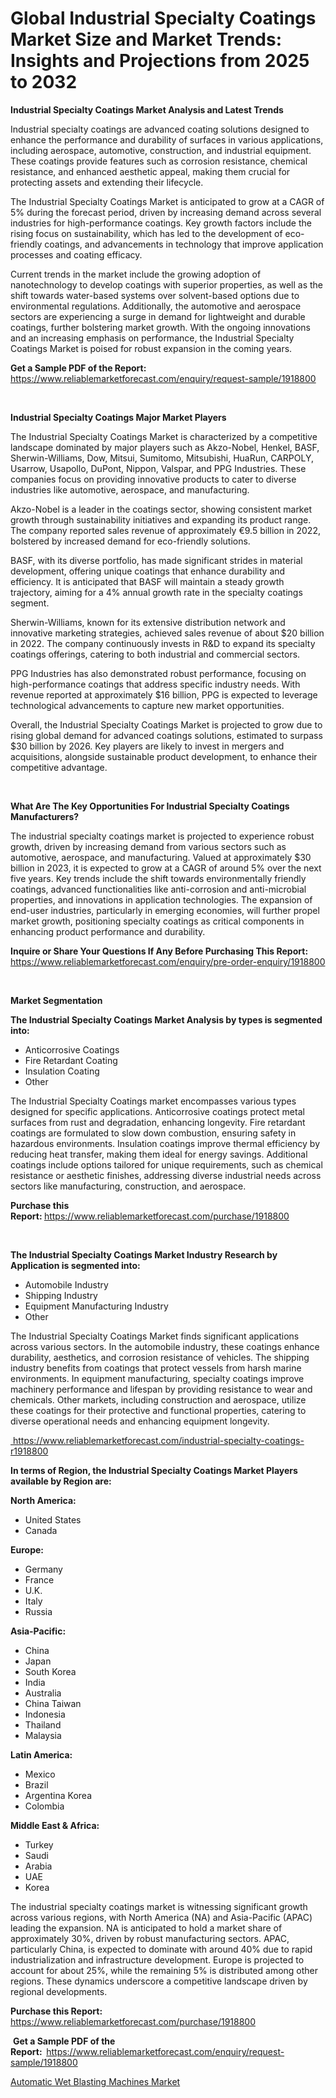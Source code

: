 <p><h1>Global Industrial Specialty Coatings Market Size and Market Trends: Insights and Projections from 2025 to 2032</h1></p><p><strong>Industrial Specialty Coatings Market Analysis and Latest Trends</strong></p>
<p><p>Industrial specialty coatings are advanced coating solutions designed to enhance the performance and durability of surfaces in various applications, including aerospace, automotive, construction, and industrial equipment. These coatings provide features such as corrosion resistance, chemical resistance, and enhanced aesthetic appeal, making them crucial for protecting assets and extending their lifecycle.</p><p>The Industrial Specialty Coatings Market is anticipated to grow at a CAGR of 5% during the forecast period, driven by increasing demand across several industries for high-performance coatings. Key growth factors include the rising focus on sustainability, which has led to the development of eco-friendly coatings, and advancements in technology that improve application processes and coating efficacy.</p><p>Current trends in the market include the growing adoption of nanotechnology to develop coatings with superior properties, as well as the shift towards water-based systems over solvent-based options due to environmental regulations. Additionally, the automotive and aerospace sectors are experiencing a surge in demand for lightweight and durable coatings, further bolstering market growth. With the ongoing innovations and an increasing emphasis on performance, the Industrial Specialty Coatings Market is poised for robust expansion in the coming years.</p></p>
<p><strong>Get a Sample PDF of the Report:&nbsp;</strong> <a href="https://www.reliablemarketforecast.com/enquiry/request-sample/1918800?utm_campaign=2315&utm_medium=2&utm_source=Github&utm_content=ia&utm_term=28032025&utm_id=industrial-specialty-coatings">https://www.reliablemarketforecast.com/enquiry/request-sample/1918800</a></p>
<p>&nbsp;</p>
<p><strong>Industrial Specialty Coatings Major Market Players</strong></p>
<p><p>The Industrial Specialty Coatings Market is characterized by a competitive landscape dominated by major players such as Akzo-Nobel, Henkel, BASF, Sherwin-Williams, Dow, Mitsui, Sumitomo, Mitsubishi, HuaRun, CARPOLY, Usarrow, Usapollo, DuPont, Nippon, Valspar, and PPG Industries. These companies focus on providing innovative products to cater to diverse industries like automotive, aerospace, and manufacturing.</p><p>Akzo-Nobel is a leader in the coatings sector, showing consistent market growth through sustainability initiatives and expanding its product range. The company reported sales revenue of approximately €9.5 billion in 2022, bolstered by increased demand for eco-friendly solutions.</p><p>BASF, with its diverse portfolio, has made significant strides in material development, offering unique coatings that enhance durability and efficiency. It is anticipated that BASF will maintain a steady growth trajectory, aiming for a 4% annual growth rate in the specialty coatings segment.</p><p>Sherwin-Williams, known for its extensive distribution network and innovative marketing strategies, achieved sales revenue of about $20 billion in 2022. The company continuously invests in R&D to expand its specialty coatings offerings, catering to both industrial and commercial sectors.</p><p>PPG Industries has also demonstrated robust performance, focusing on high-performance coatings that address specific industry needs. With revenue reported at approximately $16 billion, PPG is expected to leverage technological advancements to capture new market opportunities.</p><p>Overall, the Industrial Specialty Coatings Market is projected to grow due to rising global demand for advanced coatings solutions, estimated to surpass $30 billion by 2026. Key players are likely to invest in mergers and acquisitions, alongside sustainable product development, to enhance their competitive advantage.</p></p>
<p>&nbsp;</p>
<p><strong>What Are The Key Opportunities For Industrial Specialty Coatings Manufacturers?</strong></p>
<p><p>The industrial specialty coatings market is projected to experience robust growth, driven by increasing demand from various sectors such as automotive, aerospace, and manufacturing. Valued at approximately $30 billion in 2023, it is expected to grow at a CAGR of around 5% over the next five years. Key trends include the shift towards environmentally friendly coatings, advanced functionalities like anti-corrosion and anti-microbial properties, and innovations in application technologies. The expansion of end-user industries, particularly in emerging economies, will further propel market growth, positioning specialty coatings as critical components in enhancing product performance and durability.</p></p>
<p><strong>Inquire or Share Your Questions If Any Before Purchasing This Report:</strong> <a href="https://www.reliablemarketforecast.com/enquiry/pre-order-enquiry/1918800?utm_campaign=2315&utm_medium=2&utm_source=Github&utm_content=ia&utm_term=28032025&utm_id=industrial-specialty-coatings">https://www.reliablemarketforecast.com/enquiry/pre-order-enquiry/1918800</a></p>
<p>&nbsp;</p>
<p><strong>Market Segmentation</strong></p>
<p><strong>The Industrial Specialty Coatings Market Analysis by types is segmented into:</strong></p>
<p><ul><li>Anticorrosive Coatings</li><li>Fire Retardant Coating</li><li>Insulation Coating</li><li>Other</li></ul></p>
<p><p>The Industrial Specialty Coatings market encompasses various types designed for specific applications. Anticorrosive coatings protect metal surfaces from rust and degradation, enhancing longevity. Fire retardant coatings are formulated to slow down combustion, ensuring safety in hazardous environments. Insulation coatings improve thermal efficiency by reducing heat transfer, making them ideal for energy savings. Additional coatings include options tailored for unique requirements, such as chemical resistance or aesthetic finishes, addressing diverse industrial needs across sectors like manufacturing, construction, and aerospace.</p></p>
<p><strong>Purchase this Report:&nbsp;</strong><a href="https://www.reliablemarketforecast.com/purchase/1918800?utm_campaign=2315&utm_medium=2&utm_source=Github&utm_content=ia&utm_term=28032025&utm_id=industrial-specialty-coatings">https://www.reliablemarketforecast.com/purchase/1918800</a></p>
<p>&nbsp;</p>
<p><strong>The Industrial Specialty Coatings Market Industry Research by Application is segmented into:</strong></p>
<p><ul><li>Automobile Industry</li><li>Shipping Industry</li><li>Equipment Manufacturing Industry</li><li>Other</li></ul></p>
<p><p>The Industrial Specialty Coatings Market finds significant applications across various sectors. In the automobile industry, these coatings enhance durability, aesthetics, and corrosion resistance of vehicles. The shipping industry benefits from coatings that protect vessels from harsh marine environments. In equipment manufacturing, specialty coatings improve machinery performance and lifespan by providing resistance to wear and chemicals. Other markets, including construction and aerospace, utilize these coatings for their protective and functional properties, catering to diverse operational needs and enhancing equipment longevity.</p></p>
<p><a href="https://www.reliablemarketforecast.com/industrial-specialty-coatings-r1918800?utm_campaign=2315&utm_medium=2&utm_source=Github&utm_content=ia&utm_term=28032025&utm_id=industrial-specialty-coatings">&nbsp;https://www.reliablemarketforecast.com/industrial-specialty-coatings-r1918800</a></p>
<p><strong>In terms of Region, the Industrial Specialty Coatings Market Players available by Region are:</strong></p>
<p>
    <p> <strong> North America: </strong>
        <ul>
            <li>United States</li>
            <li>Canada</li>
        </ul>
        </p> 
    <p> <strong> Europe: </strong>
        <ul>
            <li>Germany</li>
            <li>France</li>
            <li>U.K.</li>
            <li>Italy</li>
            <li>Russia</li>
        </ul>
        </p> 
    <p> <strong> Asia-Pacific: </strong>
        <ul>
            <li>China</li>
            <li>Japan</li>
            <li>South Korea</li>
            <li>India</li>
            <li>Australia</li>
            <li>China Taiwan</li>
            <li>Indonesia</li>
            <li>Thailand</li>
            <li>Malaysia</li>
        </ul>
        </p> 
    <p> <strong> Latin America: </strong>
        <ul>
            <li>Mexico</li>
            <li>Brazil</li>
            <li>Argentina Korea</li>
            <li>Colombia</li>
        </ul>
        </p> 
    <p> <strong> Middle East & Africa: </strong>
        <ul>
            <li>Turkey</li>
            <li>Saudi</li>
            <li>Arabia</li>
            <li>UAE</li>
            <li>Korea</li>
        </ul>
    </p>
    </p>
<p><p>The industrial specialty coatings market is witnessing significant growth across various regions, with North America (NA) and Asia-Pacific (APAC) leading the expansion. NA is anticipated to hold a market share of approximately 30%, driven by robust manufacturing sectors. APAC, particularly China, is expected to dominate with around 40% due to rapid industrialization and infrastructure development. Europe is projected to account for about 25%, while the remaining 5% is distributed among other regions. These dynamics underscore a competitive landscape driven by regional developments.</p></p>
<p><strong>Purchase this Report: </strong><a href="https://www.reliablemarketforecast.com/purchase/1918800?utm_campaign=2315&utm_medium=2&utm_source=Github&utm_content=ia&utm_term=28032025&utm_id=industrial-specialty-coatings">https://www.reliablemarketforecast.com/purchase/1918800</a></p>
<p>&nbsp;<strong>Get a Sample PDF of the Report:&nbsp;&nbsp;</strong><a href="https://www.reliablemarketforecast.com/enquiry/request-sample/1918800?utm_campaign=2315&utm_medium=2&utm_source=Github&utm_content=ia&utm_term=28032025&utm_id=industrial-specialty-coatings">https://www.reliablemarketforecast.com/enquiry/request-sample/1918800</a></p>
<p><strong></strong></p>
<p><p><a href="https://github.com/shondapmbau/Market-Research-Report-List-1/blob/main/automatic-wet-blasting-machines-market.md?utm_campaign=2315&utm_medium=2&utm_source=Github&utm_content=ia&utm_term=28032025&utm_id=industrial-specialty-coatings">Automatic Wet Blasting Machines Market</a></p></p>